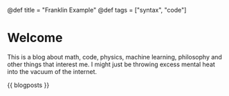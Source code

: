 @def title = "Franklin Example"
@def tags = ["syntax", "code"]

# Welcome

This is a blog about math, code, physics, machine learning, philosophy and other things that interest me. I might just be throwing excess mental heat into the vacuum of the internet.

{{ blogposts }}


